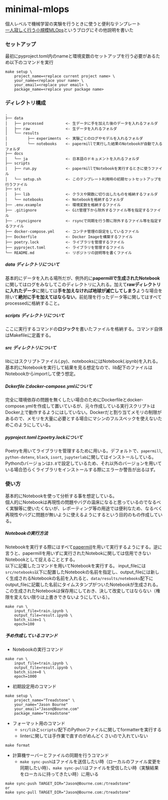 # minimal-mlops
個人レベルで機械学習の実験を行うときに使うと便利なテンプレート  
[一人寂しく行う小規模MLOps](https://k0tk267.github.io/posts/minimal-mlops)というブログにその他説明を書いた

### セットアップ
最初にpyproject.toml内のnameと環境変数のセットアップを行う必要があるため以下のコマンドを実行
```
make setup \
    project_name=<replace current project name> \
    your_name=<replace your name> \
    your_email=<replace your email> \
    package_name=<replace your package name>
```

### ディレクトリ構成
```
.
├── data
│   ├── processed          <- 生データに手を加えた後のデータを入れるフォルダ
│   ├── raw                <- 生データを入れるフォルダ
│   └── results
│         ├── experiments  <- 実験ごとのログやモデルを入れるフォルダ
│         └── notebooks    <- papermillで実行した結果のNotebookが自動で入るフォルダ
├── docs
│   └── ja                 <- 日本語のドキュメントを入れるフォルダ
├── scripts
│   ├── run.py             <- papermillでNotebookを実行するときに使うファイル
│   └── setup.sh           <- このテンプレート利用時の初期セットセットアップを行うファイル
├── src
│   ├── lib                <- クラスや関数に切り出したものを格納するフォルダ
│   └── notebooks          <- Notebookを格納するフォルダ
├── .env.example           <- 環境変数を格納するファイル
├── .gitignore             <- Git管理下から除外するファイル等を指定するファイル
├── .rsyncignore           <- rsyncで同期を行う際に除外するファイル等を指定するファイル
├── docker-compose.yml     <- コンテナ管理の設定をしているファイル
├── Dockerfile             <- Docker Imageを構築するファイル
├── poetry.lock            <- ライブラリを管理するファイル
├── pyproject.toml         <- ライブラリを管理するファイル
└── README.md              <- リポジトリの説明等を書くファイル
```

##### data ディレクトリについて
基本的にデータを入れる場所だが、例外的に**papermillで生成されたNotebook**に関してはログをみなしてこのディレクトリに入れる。加えて**rawディレクトリに入れたデータ**に関しては**手を加えなければ地球が滅亡してしまう**ような場合を除いて**絶対に手を加えてはならない**。前処理を行ったデータ等に関してはすべてprocessedに格納すること。

##### scripts ディレクトリについて
ここに実行するコマンドの**ロジック**を書いたファイルを格納する。コマンド自体はMakefileに定義する。

##### src ディレクトリについて
libにはスクリプトファイル(.py)、notebooksにはNotebook(.ipynb)を入れる。基本的にNotebookを実行して結果を見る想定なので、lib配下のファイルはNotebookからimportして使う想定。

##### Dckerfileとdocker-compose.ymlについて
完全に環境依存の問題を無くしたい場合のためにDockerfileとdocker-compose.ymlを作成して置いているが、元々作成している実行スクリプトはDocker上で動作するようにはしていない。Dockerだと割り当てメモリの制限があるので、メモリを大量に必要とする場合にマシンのフルスペックを使えないためこのようにしている。

##### pyproject.tomlとpoetry.lockについて
Poetryを用いてライブラリを管理するために用いる。デフォルトで、`papermill`, `python-dotenv`, `black`, `isort`, `jupyterlab`に関してはインストールしている。Pythonのバージョンは`3.8`で設定しているため、それ以外のバージョンを用いている場合恐らくライブラリをインストールする際にエラーか警告が出るはず。

### 使い方
基本的にNotebookを使って分析する事を想定している。  
個人的にNotebookは再現性の問題やバグの温床になると思っているのでなるべく実験等に使いたくないが、レポーティング等の用途では便利なため、なるべく再現性やバグに問題が無いように使えるようにするという目的のもの作成している。
##### Notebookの実行方法
Notebookを実行する際にはすべて[papermill](https://github.com/nteract/papermill)を用いて実行するようにする。逆に言うと、papermillを用いずに実行されたNotebokに関しては信用できないNotebookとして捉えることとする。  
以下に記載したコマンドを用いてNotebookを実行する。
input_fileには`src/notebooks`以下に配置したNotebookの名前を指定し、output_fileには新しく生成されるNotebookの名前を入れると、`data/results/notebooks`配下にoutput_fileに記載した名前にタイムスタンプがついたNotebookが生成される。この生成されたNotebookは保存用にしておき、決して改変してはならない（権限を変えない限りは上書きできないようにしている）。
```
make run \
    input_file=train.ipynb \
    output_file=result.ipynb \
    batch_size=1 \
    epoch=100
```

##### 予め作成しているコマンド
- Notebookの実行コマンド
```
make run \
    input_file=train.ipynb \
    output_file=result.ipynb \
    batch_size=8 \
    epoch=1000
```
- 初期設定用のコマンド
```
make setup \
    project_name="Treadstone" \
    your_name="Jason Bourne"
    your_email="Jason@Bourne.com"
    package_name="treadstone"
```
- フォーマット用のコマンド
  - `src/lib`と`scripts/`配下のPythonファイルに関してformatterを実行する
  - linterに関しては手作業で直すのがめんどくさいので入れていない
```
make format
```

- 計算機サーバーとファイルの同期を行うコマンド
  - `make sync-push`はファイルを送信したい時（ローカルのファイル変更を同期したい時）、`make sync-pull`はファイルを受信したい時（実験結果をローカルに持ってきたい時）に用いる
```
make sync-push TARGET_DIR="Jason@Bourne.com:/treadstone"
or
make sync-pull TARGET_DIR="Jason@Bourne.com:/treadstone"
```
